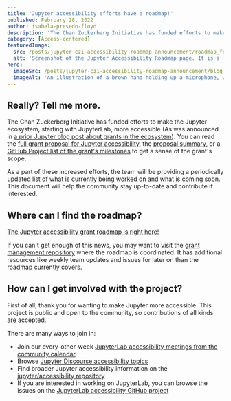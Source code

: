 ```yaml
---
title: 'Jupyter accessibility efforts have a roadmap!'
published: February 28, 2022
author: isabela-presedo-floyd
description: 'The Chan Zuckerberg Initiative has funded efforts to make the Jupyter ecosystem, starting with JupyterLab, more accessible. As a part of these increased efforts, the team will be providing a periodically updated list of what is currently being worked on and what is coming soon.'
category: [Access-centered]
featuredImage:
  src: /posts/jupyter-czi-accessibility-roadmap-announcement/roadmap_feature.png
  alt: 'Screenshot of the Jupyter Accessibility Roadmap page. It is a list outlining the primary goals the team aims to achieve in two years. A link to the full roadmap can be found in the blog post.'
hero:
  imageSrc: /posts/jupyter-czi-accessibility-roadmap-announcement/blog_hero_var1.svg
  imageAlt: 'An illustration of a brown hand holding up a microphone, with some graphical elements highlighting the top of the microphone.'
---
```


## Really? Tell me more.

The Chan Zuckerberg Initiative has funded efforts to make the Jupyter ecosystem, 
starting with JupyterLab, more accessible (As was announced in [a prior Jupyter blog post about grants in the ecosystem](https://blog.jupyter.org/czi-awards-three-eoss-grants-to-jupyter-community-members-6aef43bd9468)). 
You can read the [full grant proposal for Jupyter accessibility](https://github.com/jupyter/accessibility/blob/master/grant-applications/Inclusive_and_Accessible_Scientific_Computing_in_Jupyter_Ecosystem_SUBMITTED_PROPOSAL.pdf), 
the [proposal summary](https://chanzuckerberg.com/eoss/proposals/inclusive-and-accessible-scientific-computing-in-the-jupyter-ecosystem/), 
or a [GitHub Project list of the grant's milestones](https://github.com/orgs/Quansight-Labs/projects/5) 
to get a sense of the grant's scope.

As a part of these increased efforts, the team will be providing a 
periodically updated list of what is currently being worked on and what is 
coming soon. This document will help the community stay up-to-date and 
contribute if interested.

## Where can I find the roadmap?

[The Jupyter accessibility grant roadmap is right here!](https://jupyter-a11y.netlify.app/roadmap/intro.html) 

If you can't get enough of this news, you may want to visit the 
[grant management repository](https://github.com/orgs/Quansight-Labs/jupyter-a11y-mgmt) 
where the roadmap is coordinated. It has additional resources like weekly team 
updates and issues for later on than the roadmap currently covers.

## How can I get involved with the project?

First of all, thank you for wanting to make Jupyter more accessible. This 
project is public and open to the community, so contributions of all kinds 
are accepted.

There are many ways to join in:
- Join our every-other-week [JupyterLab accessibility meetings from the community calendar](https://jupyter.readthedocs.io/en/latest/community/content-community.html#jupyter-community-meetings)
- Browse [Jupyter Discourse accessibility topics](https://discourse.jupyter.org/c/special-topics/accessibility/29)
- Find broader Jupyter accessibility information on the [jupyter/accessibility repository](https://github.com/jupyter/accessibility)
- If you are interested in working on JupyterLab, you can browse the issues on the [JupyterLab accessibility GitHub project](https://github.com/orgs/jupyterlab/projects/1)